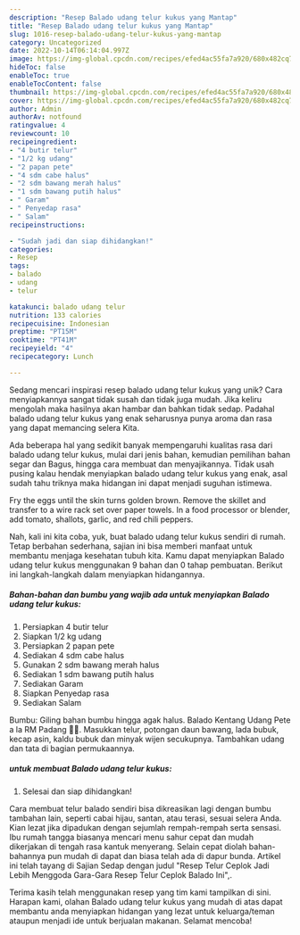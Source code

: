 ```yaml
---
description: "Resep Balado udang telur kukus yang Mantap"
title: "Resep Balado udang telur kukus yang Mantap"
slug: 1016-resep-balado-udang-telur-kukus-yang-mantap
category: Uncategorized
date: 2022-10-14T06:14:04.997Z
image: https://img-global.cpcdn.com/recipes/efed4ac55fa7a920/680x482cq70/balado-udang-telur-kukus-foto-resep-utama.jpg
hideToc: false
enableToc: true
enableTocContent: false
thumbnail: https://img-global.cpcdn.com/recipes/efed4ac55fa7a920/680x482cq70/balado-udang-telur-kukus-foto-resep-utama.jpg
cover: https://img-global.cpcdn.com/recipes/efed4ac55fa7a920/680x482cq70/balado-udang-telur-kukus-foto-resep-utama.jpg
author: Admin
authorAv: notfound
ratingvalue: 4
reviewcount: 10
recipeingredient:
- "4 butir telur"
- "1/2 kg udang"
- "2 papan pete"
- "4 sdm cabe halus"
- "2 sdm bawang merah halus"
- "1 sdm bawang putih halus"
- " Garam"
- " Penyedap rasa"
- " Salam"
recipeinstructions:

- "Sudah jadi dan siap dihidangkan!"
categories:
- Resep
tags:
- balado
- udang
- telur

katakunci: balado udang telur 
nutrition: 133 calories
recipecuisine: Indonesian
preptime: "PT15M"
cooktime: "PT41M"
recipeyield: "4"
recipecategory: Lunch

---
```





Sedang mencari inspirasi resep balado udang telur kukus yang unik? Cara menyiapkannya sangat tidak susah dan tidak juga mudah. Jika keliru mengolah maka hasilnya akan hambar dan bahkan tidak sedap. Padahal balado udang telur kukus yang enak seharusnya punya aroma dan rasa yang dapat memancing selera Kita.





Ada beberapa hal yang sedikit banyak mempengaruhi kualitas rasa dari balado udang telur kukus, mulai dari jenis bahan, kemudian pemilihan bahan segar dan Bagus, hingga cara membuat dan menyajikannya. Tidak usah pusing kalau hendak menyiapkan balado udang telur kukus yang enak,      asal sudah tahu triknya maka hidangan ini dapat menjadi suguhan istimewa.














Fry the eggs until the skin turns golden brown. Remove the skillet and transfer to a wire rack set over paper towels. In a food processor or blender, add tomato, shallots, garlic, and red chili peppers.






Nah, kali ini kita coba, yuk, buat balado udang telur kukus sendiri di rumah. Tetap berbahan sederhana, sajian ini bisa memberi manfaat untuk membantu menjaga kesehatan tubuh kita. Kamu dapat menyiapkan Balado udang telur kukus menggunakan 9 bahan dan 0 tahap pembuatan. Berikut ini langkah-langkah dalam menyiapkan hidangannya.

<!--inarticleads1-->

##### Bahan-bahan dan bumbu yang wajib ada untuk menyiapkan Balado udang telur kukus:

1. Persiapkan 4 butir telur
1. Siapkan 1/2 kg udang
1. Persiapkan 2 papan pete
1. Sediakan 4 sdm cabe halus
1. Gunakan 2 sdm bawang merah halus
1. Sediakan 1 sdm bawang putih halus
1. Sediakan  Garam
1. Siapkan  Penyedap rasa
1. Sediakan  Salam


Bumbu: Giling bahan bumbu hingga agak halus. Balado Kentang Udang Pete a la RM Padang 👍🏼. Masukkan telur, potongan daun bawang, lada bubuk, kecap asin, kaldu bubuk dan minyak wijen secukupnya. Tambahkan udang dan tata di bagian permukaannya. 

<!--inarticleads2-->

#####  untuk membuat Balado udang telur kukus:


1. Selesai dan siap dihidangkan!

Cara membuat telur balado sendiri bisa dikreasikan lagi dengan bumbu tambahan lain, seperti cabai hijau, santan, atau terasi, sesuai selera Anda. Kian lezat jika dipadukan dengan sejumlah rempah-rempah serta sensasi. Ibu rumah tangga biasanya mencari menu sahur cepat dan mudah dikerjakan di tengah rasa kantuk menyerang. Selain cepat diolah bahan-bahannya pun mudah di dapat dan biasa telah ada di dapur bunda. Artikel ini telah tayang di Sajian Sedap dengan judul &#34;Resep Telur Ceplok Jadi Lebih Menggoda Gara-Gara Resep Telur Ceplok Balado Ini&#34;,. 

Terima kasih telah menggunakan resep yang tim kami tampilkan di sini. Harapan kami, olahan Balado udang telur kukus yang mudah di atas dapat membantu anda menyiapkan hidangan yang lezat untuk keluarga/teman ataupun menjadi ide untuk berjualan makanan. Selamat mencoba!
